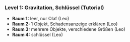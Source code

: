 ### Level 1: Gravitation, Schlüssel (Tutorial)

* **Raum 1:** leer, nur Olaf (Leo)
* **Raum 2:** 1 Objekt, Schadensanzeige erklären (Leo)
* **Raum 3:** mehrere Objekte, verschiedene Größen (Leo)
* **Raum 4:** schlüssel (Leo)
